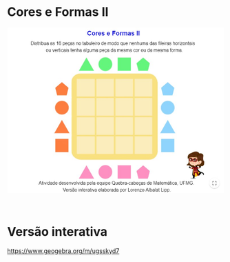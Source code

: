 # Cores e Formas II

![](preview.jpg)

<br>

# Versão interativa

https://www.geogebra.org/m/ugsskyd7